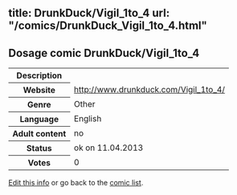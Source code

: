 title: DrunkDuck/Vigil_1to_4
url: "/comics/DrunkDuck_Vigil_1to_4.html"
---
Dosage comic DrunkDuck/Vigil_1to_4
-----------------------------------------

<table class="comicinfo">
<tr>
<th>Description</th><td></td>
</tr>
<tr>
<th>Website</th><td><a href="http://www.drunkduck.com/Vigil_1to_4/">http://www.drunkduck.com/Vigil_1to_4/</a></td>
</tr>
<tr>
<th>Genre</th><td>Other</td>
</tr>
<tr>
<th>Language</th><td>English</td>
</tr>
<tr>
<th>Adult content</th><td>no</td>
</tr>
<tr>
<th>Status</th><td>ok on 11.04.2013</td>
</tr>
<tr>
<th>Votes</th><td>0</div></td>
</tr>
</table>

[Edit this info](/comics/DrunkDuck_Vigil_1to_4_edit.html) or go back to the [comic list](../comic-index.html).
